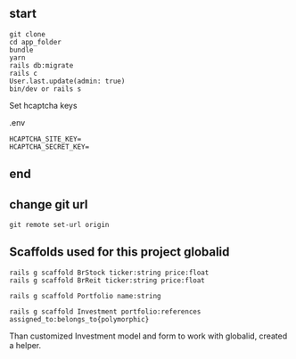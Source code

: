 ## start

    git clone
    cd app_folder
    bundle
    yarn
    rails db:migrate
    rails c
    User.last.update(admin: true)
    bin/dev or rails s

Set hcaptcha keys

.env

    HCAPTCHA_SITE_KEY=
    HCAPTCHA_SECRET_KEY=

## end

## change git url

    git remote set-url origin

## Scaffolds used for this project globalid

    rails g scaffold BrStock ticker:string price:float
    rails g scaffold BrReit ticker:string price:float

    rails g scaffold Portfolio name:string

    rails g scaffold Investment portfolio:references assigned_to:belongs_to{polymorphic}

Than customized Investment model and form to work with globalid, created a helper.
